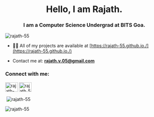 <h1 align="center">Hello, I am Rajath.</h1>
<h3 align="center">I am a Computer Science Undergrad at BITS Goa.</h3>

<p align="left"> <img src="https://komarev.com/ghpvc/?username=rajath-55&label=Profile%20views&color=0e75b6&style=flat" alt="rajath-55" /> </p>

- 👨‍💻 All of my projects are available at [https://rajath-55.github.io./](https://rajath-55.github.io./)

- Contact me at: **rajath.v.05@gmail.com**

<h3 align="left">Connect with me:</h3>
<p align="left">
<a href="https://linkedin.com/in/rajath-v-613bb2192" target="blank"><img align="center" src="https://raw.githubusercontent.com/rahuldkjain/github-profile-readme-generator/master/src/images/icons/Social/linked-in-alt.svg" alt="rajath-v-613bb2192" height="30" width="40" /></a>
<a href="https://instagram.com/rajath_5" target="blank"><img align="center" src="https://raw.githubusercontent.com/rahuldkjain/github-profile-readme-generator/master/src/images/icons/Social/instagram.svg" alt="rajath_5" height="30" width="40" /></a>
</p>
<p>&nbsp;<img align="center" src="https://github-readme-stats.vercel.app/api?username=rajath-55&show_icons=true&locale=en" alt="rajath-55" /></p>

<p><img align="center" src="https://github-readme-streak-stats.herokuapp.com/?user=rajath-55&" alt="rajath-55" /></p>
